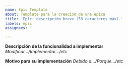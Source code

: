 ```yaml
---
name: Epic Template
about: Template para la creación de una epica
title: 'Epic: descripción breve (50 caracteres máx).'
labels: epic
assignees: ''

---
```


**Descripción de la funcionalidad a implementar**
_Modificar.../Implementar.../etc_

**Motivo para su implementación**
_Debido a.../Porque.../etc_
